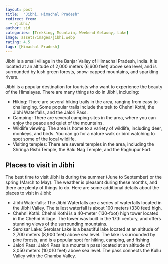 ```yaml
---
layout: post
title:  "Jibhi, Himachal Pradesh"
redirect_from:
  - /jibhi/
author: sid
categories: [Trekking, Mountain, Weekend Getaway, Lake]
image: assets/images/jibhi.webp
rating: 4.5
tags: [Himachal Pradesh]
---
```

Jibhi is a small village in the Banjar Valley of Himachal Pradesh, India. It is located at an altitude of 2,000 meters (6,600 feet) above sea level, and is surrounded by lush green forests, snow-capped mountains, and sparkling rivers.

Jibhi is a popular destination for tourists who want to experience the beauty of the Himalayas. There are many things to do in Jibhi, including:

* Hiking: There are several hiking trails in the area, ranging from easy to challenging. Some popular trails include the trek to Chehni Kothi, the Jibhi Waterfalls, and the Jalori Pass.
* Camping: There are several camping sites in the area, where you can enjoy the peace and quiet of the mountains.
* Wildlife viewing: The area is home to a variety of wildlife, including deer, monkeys, and birds. You can go for a nature walk or bird watching to spot some of the local wildlife.
* Visiting temples: There are several temples in the area, including the Shringa Rishi Temple, the Balu Nag Temple, and the Raghupur Fort.

<h2>Places to visit in Jibhi</h2>
The best time to visit Jibhi is during the summer (June to September) or the spring (March to May). The weather is pleasant during these months, and there are plenty of things to do. Here are some additional details about the places to visit in Jibhi:

* Jibhi Waterfalls: The Jibhi Waterfalls are a series of waterfalls located in the Jibhi Valley. The tallest waterfall is about 100 meters (330 feet) high.
* Chehni Kothi: Chehni Kothi is a 40-meter (130-foot) high tower located in the Chehni Village. The tower was built in the 17th century, and offers stunning views of the surrounding mountains.
* Serolsar Lake: Serolsar Lake is a beautiful lake located at an altitude of 2,700 meters (8,900 feet) above sea level. The lake is surrounded by pine forests, and is a popular spot for hiking, camping, and fishing.
* Jalori Pass: Jalori Pass is a mountain pass located at an altitude of 3,050 meters (10,010 feet) above sea level. The pass connects the Kullu Valley with the Chamba Valley.

<div class="pa-carousel-widget" style="width:100%; height:480px; display:none;"
  data-link="https://www.justwravel.com/package/Road-trip-to-Jibhi"
  data-title="Jibhi, Himachal Pradesh"
  data-description="Trekking, Mountain, Weekend Getaway, Lake"
  data-delay="3">
  <object data="https://lh3.googleusercontent.com/pw/AIL4fc9Wfz_SHaeU7ygnf6TFYnXX5T772AsYvrlv4jES0mvYzI-c5v6HghDvNmxFQmKcbQzurub3Jiv6h9qCe2nW2q0f7XToFT9GZ0K85hZbsa3Z71Crbyen=w960-rw-h720"></object>
  <object data="https://lh3.googleusercontent.com/pw/AIL4fc9y8NP4ECptDshTDtH2w2o1g987OGrZQkIp-3vIrTMDUTcSomqrGylefPYjKIxe0Zl7KxE6QeRpwV6nQ4RK83QYuyoRjBLkserxYzgj_AjuPLsAZjyN=w960-rw-h720"></object>
  <object data="https://lh3.googleusercontent.com/pw/AIL4fc9mqiewGWEaMkt2Xul8aixU-47k15m4cEpEr1Ls2D08xcO9nUDtmP5kjTRhRBIdQuHf8JOi6BUBhxZDoknJleqc1JFSCZc6dWq-8oE7CgyOaPZbD7lY=w960-rw-h720"></object>
  <object data="https://lh3.googleusercontent.com/pw/AIL4fc9T7Gw_7dQYVGpCflEbgMR-v5TOaZbyZTjVHA-Q8pDnflMdOLVE7CWUGoF02KQIUVOc_52QkyMwsMZ3Fqyyj0FTsR6hxcaZ-uI6HIqXlhkrNCCLUrlh=w960-rw-h720"></object>
  <object data="https://lh3.googleusercontent.com/pw/AIL4fc_XUfhnTrqtOtUaZmuT-K1oZ9T3-d5aDiIYUt3_4HSHMhCdbJQw118YxRr4mufg21Qusqcp2cztuzs35-xK5zjlobPhcLE0_msyrJvkFV08AzqtepeN=w960-rw-h720"></object>
  <object data="https://lh3.googleusercontent.com/pw/AIL4fc9M5v0rdNCkkzoARcT1cHuH1QafTASTw3w-wgsW2Cdcl8ASVdUY_CmEEobMpOva9rRKsb0Q5ZmwiHWySO9tkNO14mzzOpZIG1EqaofvDwg34L95JVPA=w960-rw-h720"></object>
  <object data="https://lh3.googleusercontent.com/pw/AIL4fc_yw5B5lVSrMxt-LtRG6N2Jww56YiexvzsVZ0JLfRsF5874s-Meb1hpcBr-iq7kKpFTkr_ouEfjubET2AE_e5_I-7saL6WUcEZ1-6TVZIpT1bAPyXCL=w960-rw-h720"></object>
  <object data="https://lh3.googleusercontent.com/pw/AIL4fc_Vx1kydASNai_is0ajn8yHykYQOI5takTzZM09Y_NKH0dFH8Rp4GrSNepkYgx0V6Pe5WRU-mDNqyy_cZPQz2ntqNiJ6PmLY9PyjCUpVjaDrYYWXGcD=w960-rw-h720"></object>
  <object data="https://lh3.googleusercontent.com/pw/AIL4fc-QrUvUMzdbYeiZ-40ngI2kFSRZARx66wfwLD4xJdP2UTLKV9GNr1BCXKrG9nqUD0A1HTVkWeV_NREP8xL_LoTMni1PjZ0K2YLStZ-cdIcKetzn7AR_=w960-rw-h720"></object>
  <object data="https://lh3.googleusercontent.com/pw/AIL4fc_p5Cp9gCOdD6U81xI_AJMkzDGr7dMoiYgEOmYGsovqYGY5vmKWxvHESGYveAtPBZ-8a0DZ4pFCihNo3HFJMUDPRbBu-mn0B0j4-SX_SzwQSMpyWOXn=w960-rw-h720"></object>
  <object data="https://lh3.googleusercontent.com/pw/AIL4fc_MfdMePZwKI5J1OIke_usPKkqnjv5yjAw3Sau4gzQa4ec0GWbGCqPLcOL5yQgy6UydL1bPUPgEjIUa4Qy-qpcYaoBTPJSwKfqUHoU1Y_AbOrYGKnyD=w960-rw-h720"></object>
  <object data="https://lh3.googleusercontent.com/pw/AIL4fc_L-ehSpxh-ZIX6SJI9P0wcj2iiELfWeSszhot1vhaMrb4CxQLmRsr3b_qERjAADcC6EMnq3vdWaQQMjxxnRF_GswffzMPtvibpav9aVF_L9BJeNTx6=w960-rw-h720"></object>
  <object data="https://lh3.googleusercontent.com/pw/AIL4fc9ApuLpTSHFksqgmERRz3_7JprXadmRvtOEOolQEMCtBCIzJaQrrDSBfi7SKEw3A6Ka12M2eA0XItRef1M9kFFB2MKR37rGXLbVQF6k0UdYsDGYSQ33=w960-rw-h720"></object>
  <object data="https://lh3.googleusercontent.com/pw/AIL4fc9U41SJHorhLLMON5vRzKrcnbSiFus4MvWBpfChEt2g2OyDYygNFBUmyhqSAsYtI9k94JL6T_U1hdNIlNE1tQ5rTa2j8dKMkS-CtzcwuJkvO4d7vupy=w960-rw-h720"></object>
  <object data="https://lh3.googleusercontent.com/pw/AIL4fc-kYWrGpyxSib7NgB0Jb3j4yUdHpg-cXY64XmeuROdv5mVNTvXKkBa6dOCVPFnfOyPnYD62Mq22M2N74dGAzWp1ihOOqndjmya5qnIof8r0BfcDUW0T=w960-rw-h720"></object>
  <object data="https://lh3.googleusercontent.com/pw/AIL4fc8a6RtxAz99-UtDSJ9X_Xkh6qbvtlrlUoEBpasVPhueRHLdg0DpD46qo9yP7_MTTQlhv0UlpDwdPVjFErOWm0nHqem2uZ1Nu_1N7pLfynCXyEwOPQjn=w960-rw-h720"></object>
  <object data="https://lh3.googleusercontent.com/pw/AIL4fc_k96ZVJ_wXtRpISdgnn3uumUAYswmlqt0L7Vp54N-Fxh0-FLCpW-R7t5gw0RY5ysEMMi1bcfRH2neX832-N2aCgnQVqvziHhr-QFnzAXZg-TCVI8fX=w960-rw-h720"></object>
  <object data="https://lh3.googleusercontent.com/pw/AIL4fc_YE8Ef2bxuXGPjOfBb3d_Zh2fSzo5_MTJybuxFj2n6XsQdiYHIoaDCJKtDsb_jIDqzSw1nDt_6gCjet1U6PucSgoiAMr_xlcCx-lLkqIQXnjmVqCJJ=w960-rw-h720"></object>
  <object data="https://lh3.googleusercontent.com/pw/AIL4fc9a4OUedca_HtL_xBijK2L64GCTmy7jYJeskBwd0rTcP_UQg6aDE1QKvjdpxr7cyBARPSrfVVB-2JTvY3KlKsnu79tQ_r7ZQsbDAt3Rmbl7GoNHoUcZ=w960-rw-h720"></object>
  <object data="https://lh3.googleusercontent.com/pw/AIL4fc9aMuQ_qaEg59LJNis7a9YNheGoBw9_DrgcsGWdb93eVmOB2OtEjKIuHizb6hM_CGgeusuWDmCJj4vBETfe8uifnmVVBqtSmxeiYB-SNB0kjSCxLws9=w960-rw-h720"></object>
  <object data="https://lh3.googleusercontent.com/pw/AIL4fc_HBzfWkg4QZMIT5Z-SJW48V1eqOzHnZv_8fpvl9Alo1f-BNGHHrhN29oEZCYjwIyLYARjvCTmZt3JhvFMnqRETzwjDzaBKXVdytfOWyF70xorcDfes=w960-rw-h720"></object>
  <object data="https://lh3.googleusercontent.com/pw/AIL4fc-Svv25j5797B9jN8AHQs6NKOEJJwWPjShpVqd_O1pteRcFuMvnCNwaripDKdP4DSU0KnWugGqdQyGu2zOTPUufLE07DB7HefKXuOYC9aeDGEVHCHkz=w960-rw-h720"></object>
  <object data="https://lh3.googleusercontent.com/pw/AIL4fc-ywYj-6PZaoEHflIadqvW6k4kn8Pv99SOO-qglw4AmCxv7e8_68ZnmyG3YdbYi931GifjrOWL69fF2xQ4RVLIC98XUOaVmaZf1zDlm-r9CVTmOMc2O=w960-rw-h720"></object>
  <object data="https://lh3.googleusercontent.com/pw/AIL4fc-FuBR-QAB8g3R_IT5I0hRrSBfYiBk0VUhl4C9FJkru25qsvibY0RYr9_-cweUhhGKh0Akp0sNAvitWb5MdbL4qcE5ejApKDJLPLvDfAQQLv9RbP4YB=w960-rw-h720"></object>
  <object data="https://lh3.googleusercontent.com/pw/AIL4fc8CjsmtUEYm_uufWjVXWxwGspN1AxYlaO20--X9WExX1pO4RZX6yliYz-C6v4fkliCQBSa3zhV9DClNKqXMC5YyLZwFp8u4ZE_ZVaLAhDWO4qav35or=w960-rw-h720"></object>
</div>